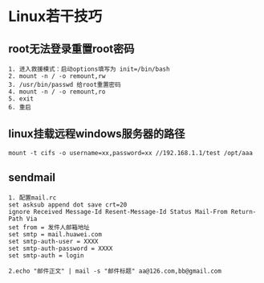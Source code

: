 # Linux若干技巧
## root无法登录重置root密码
```text
1. 进入救援模式：启动options填写为 init=/bin/bash
2. mount -n / -o remount,rw
3. /usr/bin/passwd 给root重置密码
4. mount -n / -o remount,ro
5. exit
6. 重启
```
## linux挂载远程windows服务器的路径
```shell
mount -t cifs -o username=xx,password=xx //192.168.1.1/test /opt/aaa
```
## sendmail
```text
1. 配置mail.rc
set asksub append dot save crt=20
ignore Received Message-Id Resent-Message-Id Status Mail-From Return-Path Via
set from = 发件人邮箱地址
set smtp = mail.huawei.com
set smtp-auth-user = XXXX
set smtp-auth-password = XXXX
set smtp-auth = login

2.echo "邮件正文" | mail -s "邮件标题" aa@126.com,bb@gmail.com
```
